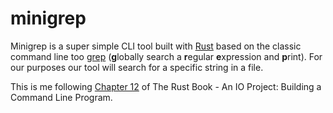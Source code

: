 # minigrep

Minigrep is a super simple CLI tool built with [Rust](https://www.rust-lang.org/) based on the classic command line too [grep]() (**g**lobally search a **r**egular **e**xpression and **p**rint). For our purposes our tool will search for a specific string in a file.

This is me following [Chapter 12](https://doc.rust-lang.org/book/ch12-00-an-io-project.html) of The Rust Book - An IO Project: Building a Command Line Program.